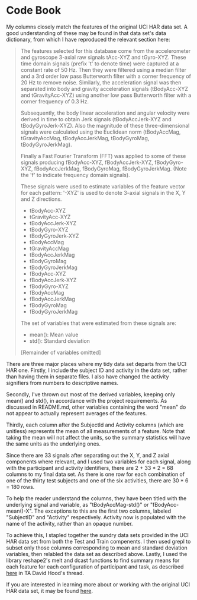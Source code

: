 # Code Book
My columns closely match the features of the original UCI HAR data set. A good understanding of these may be found in that data set's data dictionary, from which I have reproduced the relevant section here:
> The features selected for this database come from the accelerometer and gyroscope 3-axial raw signals tAcc-XYZ and tGyro-XYZ. These time domain signals (prefix 't' to denote time) were captured at a constant rate of 50 Hz. Then they were filtered using a median filter and a 3rd order low pass Butterworth filter with a corner frequency of 20 Hz to remove noise. Similarly, the acceleration signal was then separated into body and gravity acceleration signals (tBodyAcc-XYZ and tGravityAcc-XYZ) using another low pass Butterworth filter with a corner frequency of 0.3 Hz. 
> 
> Subsequently, the body linear acceleration and angular velocity were derived in time to obtain Jerk signals (tBodyAccJerk-XYZ and tBodyGyroJerk-XYZ). Also the magnitude of these three-dimensional signals were calculated using the Euclidean norm (tBodyAccMag, tGravityAccMag, tBodyAccJerkMag, tBodyGyroMag, tBodyGyroJerkMag). 
> 
> Finally a Fast Fourier Transform (FFT) was applied to some of these signals producing fBodyAcc-XYZ, fBodyAccJerk-XYZ, fBodyGyro-XYZ, fBodyAccJerkMag, fBodyGyroMag, fBodyGyroJerkMag. (Note the 'f' to indicate frequency domain signals). 
> 
> These signals were used to estimate variables of the feature vector for each pattern:  '-XYZ' is used to denote 3-axial signals in the X, Y and Z directions. 
> * tBodyAcc-XYZ
> * tGravityAcc-XYZ
> * tBodyAccJerk-XYZ
> * tBodyGyro-XYZ
> * tBodyGyroJerk-XYZ
> * tBodyAccMag
> * tGravityAccMag
> * tBodyAccJerkMag
> * tBodyGyroMag
> * tBodyGyroJerkMag
> * fBodyAcc-XYZ
> * fBodyAccJerk-XYZ
> * fBodyGyro-XYZ
> * fBodyAccMag
> * fBodyAccJerkMag
> * fBodyGyroMag
> * fBodyGyroJerkMag
>
> The set of variables that were estimated from these signals are: 
> * mean(): Mean value
> * std(): Standard deviation
> 
> [Remainder of variables omitted]

There are three major places where my tidy data set departs from the UCI HAR one. Firstly, I include the subject ID and activity in the data set, rather than having them in separate files. I also have changed the activity signifiers from numbers to descriptive names.

Secondly, I've thrown out most of the derived variables, keeping only mean() and std(), in accordance with the project requirements. As discussed in README.md, other variables containing the word "mean" do not appear to actually represent averages of the features.

Thirdly, each column after the SubjectId and Activity columns (which are unitless) represents the mean of all measurements of a feature. Note that taking the mean will not affect the units, so the summary statistics will have the same units as the underlying ones.

Since there are 33 signals after separating out the X, Y, and Z axial components where relevant, and I used two variables for each signal, along with the participant and activity identifiers, there are 2 + 33 * 2 = 68 columns to my final data set. As there is one row for each combination of one of the thirty test subjects and one of the six activities, there are 30 * 6 = 180 rows.

To help the reader understand the columns, they have been titled with the underlying signal and variable, as "tBodyAccMag-std()" or "fBodyAcc-mean()-X". The exceptions to this are the first two columns, labeled "SubjectID" and "Activity" respectively. Activity now is populated with the name of the activity, rather than an opaque number.

To achieve this, I stapled together the sundry data sets provided in the UCI HAR data set from both the Test and Train compenents. I then used grepl to subset only those columns corresponding to mean and standard deviation variables, then relabled the data set as described above. Lastly, I used the library reshape2's melt and dcast functions to find summary means for each feature for each configuration of participant and task, as described [here](https://class.coursera.org/getdata-031/forum/thread?thread_id=113) in TA David Hood's thread.

If you are interested in learning more about or working with the original UCI HAR data set, it may be found [here](http://archive.ics.uci.edu/ml/datasets/Human+Activity+Recognition+Using+Smartphones).
